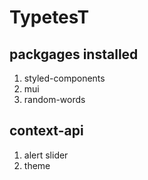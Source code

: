 # TypetesT

## packgages installed

1. styled-components
2. mui
3. random-words

## context-api

1. alert slider
2. theme
